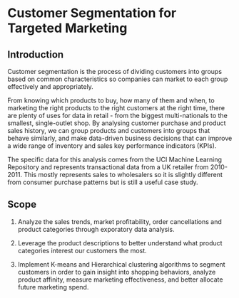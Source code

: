 # Customer Segmentation for Targeted Marketing


## Introduction

Customer segmentation is the process of dividing customers into groups based on common characteristics so companies can market to each group effectively and appropriately.

From knowing which products to buy, how many of them and when, to marketing the right products to the right customers at the right time, there are plenty of uses for data in retail - from the biggest multi-nationals to the smallest, single-outlet shop. By analysing customer purchase and product sales history, we can group products and customers into groups that behave similarly, and make data-driven business decisions that can improve a wide range of inventory and sales key performance indicators (KPIs). 

The specific data for this analysis comes from the UCI Machine Learning Repository and represents transactional data from a UK retailer from 2010-2011. This mostly represents sales to wholesalers so it is slightly different from consumer purchase patterns but is still a useful case study.

## Scope 

 1. Analyze the sales trends, market profitability, order cancellations and product categories through exporatory data analysis. 
 
 2. Leverage the product descriptions to better understand what product categories interest our customers the most.
 
 3. Implement K-means and Hierarchical clustering algorithms to segment customers in order to gain insight into shopping behaviors, analyze product affinity, measure marketing effectiveness, and better allocate future marketing spend.
